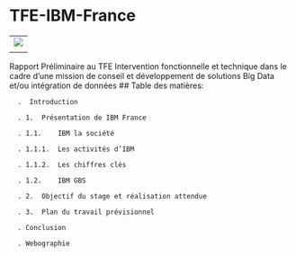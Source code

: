 # TFE-IBM-France
<table border="0">
  <tr>
    <td>
      <img src="1." style="width: 70px height: 60;">
    </td>
  </tr>
  <tr>
    <td align="center">
    </td>
  </tr>
</table>
Rapport Préliminaire au TFE Intervention fonctionnelle et technique dans le cadre d’une mission de conseil et développement de solutions Big Data et/ou intégration de données
## Table des matières:

      .  Introduction

      . 1.	Présentation de IBM France 

      . 1.1.	IBM la société 
      
      . 1.1.1.	Les activités d’IBM
      
      . 1.1.2.	Les chiffres clés
      
      . 1.2.	IBM GBS
      
      . 2.	Objectif du stage et réalisation attendue

      . 3.	Plan du travail prévisionnel
      
      . Conclusion
      
      . Webographie
     









